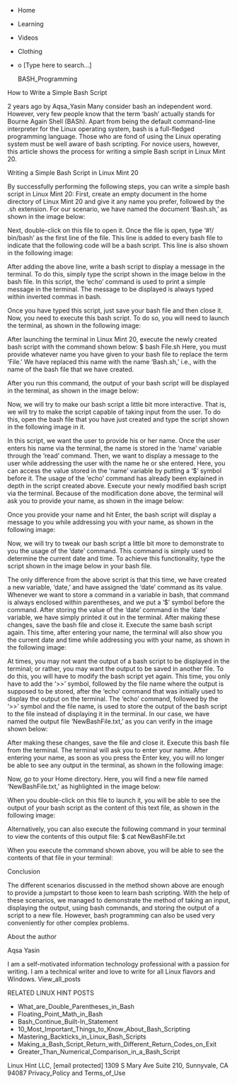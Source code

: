 





















































* Home
* Learning
* Videos
* Clothing
*
  o [Type here to search...]


   BASH_Programming


How to Write a Simple Bash Script

2 years ago
by Aqsa_Yasin
Many consider bash an independent word. However, very few people know that the
term ‘bash’ actually stands for Bourne Again Shell (BASh). Apart from being the
default command-line interpreter for the Linux operating system, bash is a
full-fledged programming language. Those who are fond of using the Linux
operating system must be well aware of bash scripting. For novice users,
however, this article shows the process for writing a simple Bash script in
Linux Mint 20.

Writing a Simple Bash Script in Linux Mint 20

By successfully performing the following steps, you can write a simple bash
script in Linux Mint 20:
First, create an empty document in the home directory of Linux Mint 20 and give
it any name you prefer, followed by the .sh extension. For our scenario, we
have named the document ‘Bash.sh,’ as shown in the image below:

Next, double-click on this file to open it. Once the file is open, type ‘#!/
bin/bash’ as the first line of the file. This line is added to every bash file
to indicate that the following code will be a bash script. This line is also
shown in the following image:

After adding the above line, write a bash script to display a message in the
terminal. To do this, simply type the script shown in the image below in the
bash file. In this script, the ‘echo’ command is used to print a simple message
in the terminal. The message to be displayed is always typed within inverted
commas in bash.

Once you have typed this script, just save your bash file and then close it.
Now, you need to execute this bash script. To do so, you will need to launch
the terminal, as shown in the following image:

After launching the terminal in Linux Mint 20, execute the newly created bash
script with the command shown below:
$ bash File.sh
Here, you must provide whatever name you have given to your bash file to
replace the term ‘File.’ We have replaced this name with the name ‘Bash.sh,’
i.e., with the name of the bash file that we have created.

After you run this command, the output of your bash script will be displayed in
the terminal, as shown in the image below:

Now, we will try to make our bash script a little bit more interactive. That
is, we will try to make the script capable of taking input from the user. To do
this, open the bash file that you have just created and type the script shown
in the following image in it.

In this script, we want the user to provide his or her name. Once the user
enters his name via the terminal, the name is stored in the ‘name’ variable
through the ‘read’ command. Then, we want to display a message to the user
while addressing the user with the name he or she entered. Here, you can access
the value stored in the ‘name’ variable by putting a ‘$’ symbol before it. The
usage of the ‘echo’ command has already been explained in depth in the script
created above.
Execute your newly modified bash script via the terminal. Because of the
modification done above, the terminal will ask you to provide your name, as
shown in the image below:

Once you provide your name and hit Enter, the bash script will display a
message to you while addressing you with your name, as shown in the following
image:

Now, we will try to tweak our bash script a little bit more to demonstrate to
you the usage of the ‘date’ command. This command is simply used to determine
the current date and time. To achieve this functionality, type the script shown
in the image below in your bash file.

The only difference from the above script is that this time, we have created a
new variable, ‘date,’ and have assigned the ‘date’ command as its value.
Whenever we want to store a command in a variable in bash, that command is
always enclosed within parentheses, and we put a ‘$’ symbol before the command.
After storing the value of the ‘date’ command in the ‘date’ variable, we have
simply printed it out in the terminal. After making these changes, save the
bash file and close it.
Execute the same bash script again. This time, after entering your name, the
terminal will also show you the current date and time while addressing you with
your name, as shown in the following image:

At times, you may not want the output of a bash script to be displayed in the
terminal; or rather, you may want the output to be saved in another file. To do
this, you will have to modify the bash script yet again. This time, you only
have to add the ‘>>’ symbol, followed by the file name where the output is
supposed to be stored, after the ‘echo’ command that was initially used to
display the output on the terminal. The ‘echo’ command, followed by the ‘>>’
symbol and the file name, is used to store the output of the bash script to the
file instead of displaying it in the terminal. In our case, we have named the
output file ‘NewBashFile.txt,’ as you can verify in the image shown below:

After making these changes, save the file and close it. Execute this bash file
from the terminal. The terminal will ask you to enter your name. After entering
your name, as soon as you press the Enter key, you will no longer be able to
see any output in the terminal, as shown in the following image:

Now, go to your Home directory. Here, you will find a new file named
‘NewBashFile.txt,’ as highlighted in the image below:

When you double-click on this file to launch it, you will be able to see the
output of your bash script as the content of this text file, as shown in the
following image:

Alternatively, you can also execute the following command in your terminal to
view the contents of this output file:
$ cat NewBashFile.txt

When you execute the command shown above, you will be able to see the contents
of that file in your terminal:

Conclusion

The different scenarios discussed in the method shown above are enough to
provide a jumpstart to those keen to learn bash scripting. With the help of
these scenarios, we managed to demonstrate the method of taking an input,
displaying the output, using bash commands, and storing the output of a script
to a new file. However, bash programming can also be used very conveniently for
other complex problems.


About the author


Aqsa Yasin

I am a self-motivated information technology professional with a passion for
writing. I am a technical writer and love to write for all Linux flavors and
Windows.
View_all_posts

RELATED LINUX HINT POSTS


* What_are_Double_Parentheses_in_Bash
* Floating_Point_Math_in_Bash
* Bash_Continue_Built-In_Statement
* 10_Most_Important_Things_to_Know_About_Bash_Scripting
* Mastering_Backticks_in_Linux_Bash_Scripts
* Making_a_Bash_Script_Return_with_Different_Return_Codes_on_Exit
* Greater_Than_Numerical_Comparison_in_a_Bash_Script

Linux Hint LLC, [email protected]
1309 S Mary Ave Suite 210, Sunnyvale, CA 94087
 Privacy_Policy and Terms_of_Use
